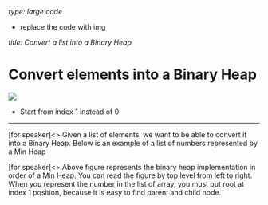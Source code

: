 _type: large code_
  - replace the code with img

_title: Convert a list into a Binary Heap_

# Convert elements into a Binary Heap

![](https://runestone.academy/runestone/books/published/pythonds/_images/heapOrder.png)

- Start from index 1 instead of 0

-------
[for speaker]<> Given a list of elements, we want to be able to convert it into a Binary Heap. Below is an example of a list of numbers represented by a Min Heap

[for speaker]<> Above figure represents the binary heap implementation in order of a Min Heap. You can read the figure by top level from left to right. When you represent the number in the list of array, you must put root at index 1 position, because it is easy to find parent and child node. 